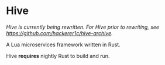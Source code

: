 # Hive

*Hive is currently being rewritten. For Hive prior to rewriting, see https://github.com/hackerer1c/hive-archive.*

A Lua microservices framework written in Rust.

Hive **requires** nightly Rust to build and run.
